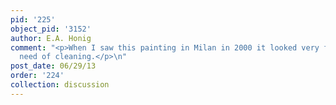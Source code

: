 ```yaml
---
pid: '225'
object_pid: '3152'
author: E.A. Honig
comment: "<p>When I saw this painting in Milan in 2000 it looked very flat and in
  need of cleaning.</p>\n"
post_date: 06/29/13
order: '224'
collection: discussion
---
```

